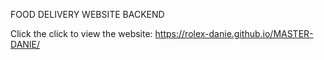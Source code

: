 FOOD DELIVERY WEBSITE BACKEND


Click the click to view the website: https://rolex-danie.github.io/MASTER-DANIE/
